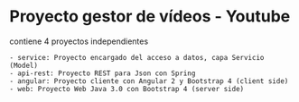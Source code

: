 # Proyecto gestor de vídeos - Youtube

contiene 4 proyectos independientes

	- service: Proyecto encargado del acceso a datos, capa Servicio (Model)
	- api-rest: Proyecto REST para Json con Spring
	- angular: Proyecto cliente con Angular 2 y Bootstrap 4 (client side)
	- web: Proyecto Web Java 3.0 con Bootstrap 4 (server side)
	
